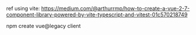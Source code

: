 ref using vite: https://medium.com/@arthurrmp/how-to-create-a-vue-2-7-component-library-powered-by-vite-typescript-and-vitest-01c570218749

npm create vue@legacy client
